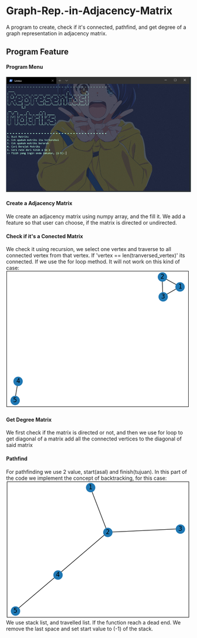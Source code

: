 # Graph-Rep.-in-Adjacency-Matrix
A program to create, check if it's connected, pathfind, and get degree of a graph representation in adjacency matrix. 
## Program Feature
#### Program Menu
![alt text](pictures/menu.PNG?raw=true)
#### Create a Adjacency Matrix
We create an adjacency matrix using numpy array, and the fill it. We add a feature so that user can choose, if the matrix is directed or undirected.
#### Check if it's a Conected Matrix
We check it using recursion, we select one vertex and traverse to all connected vertex from that vertex. If 'vertex == len(tranversed_vertex)' its connected. If we use the for loop method. It will not work on this kind of case:  
![alt text](pictures/UnconnectedGraph.PNG?raw=true)
#### Get Degree Matrix
We first check if the matrix is directed or not, and then we use for loop to get diagonal of a matrix add all the connected vertices to the diagonal of said matrix
#### Pathfind
For pathfinding we use 2 value, start(asal) and finish(tujuan). In this part of the code we implement the concept of backtracking, for this case:  
![alt text](pictures/BacktrackingExample.PNG?raw=true)  
We use stack list, and travelled list. If the function reach a dead end. We remove the last space and set start value to (-1) of the stack.
